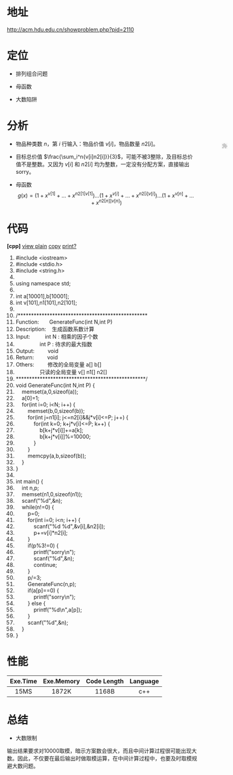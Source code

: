 # 地址

http://acm.hdu.edu.cn/showproblem.php?pid=2110

# 定位

 - 排列组合问题

 - 母函数

 - 大数陷阱

# 分析

 - 物品种类数 $n$，第 $i$ 行输入：物品价值 $v[i]$，物品数量 $n2[i]$。

 - 目标总价值 $\frac{\sum_i^n{v[i]n2[i]}}{3}$，可能不被3整除，及目标总价值不是整数。又因为 $v[i]$ 和 $n2[i]$ 均为整数，一定没有分配方案，直接输出 sorry。

 - 母函数 $$g(x)=(1+x^{v[1]}+...+x^{n2[1]v[1]})...(1+x^{v[i]}+...+x^{n2[i]v[i]})...(1+x^{v[n]}+...+x^{n2[n]]v[n]})$$

# 代码

<div><div class="dp-highlighter bg_cpp"><div class="bar"><div class="tools"><b>[cpp]</b> <a href="#" class="ViewSource" title="view plain" onclick="dp.sh.Toolbar.Command('ViewSource',this);return false;" target="_self">view plain</a><span data-mod="popu_168"> <a href="#" class="CopyToClipboard" title="copy" onclick="dp.sh.Toolbar.Command('CopyToClipboard',this);return false;" target="_self">copy</a><div style="position: absolute; left: 797px; top: 457px; width: 16px; height: 16px; z-index: 99;"><embed id="ZeroClipboardMovie_1" src="https://csdnimg.cn/public/highlighter/ZeroClipboard.swf" loop="false" menu="false" quality="best" bgcolor="#ffffff" width="16" height="16" name="ZeroClipboardMovie_1" align="middle" allowscriptaccess="always" allowfullscreen="false" type="application/x-shockwave-flash" pluginspage="http://www.macromedia.com/go/getflashplayer" flashvars="id=1&amp;width=16&amp;height=16" wmode="transparent"></div></span><span data-mod="popu_169"> <a href="#" class="PrintSource" title="print" onclick="dp.sh.Toolbar.Command('PrintSource',this);return false;" target="_self">print</a></span><a href="#" class="About" title="?" onclick="dp.sh.Toolbar.Command('About',this);return false;" target="_self">?</a></div></div><ol start="1" class="dp-cpp"><li class="alt"><span><span class="preprocessor">#include&nbsp;&lt;iostream&gt;</span><span>&nbsp;&nbsp;</span></span></li><li class=""><span><span class="preprocessor">#include&nbsp;&lt;stdio.h&gt;</span><span>&nbsp;&nbsp;</span></span></li><li class="alt"><span><span class="preprocessor">#include&nbsp;&lt;string.h&gt;</span><span>&nbsp;&nbsp;</span></span></li><li class=""><span>&nbsp;&nbsp;</span></li><li class="alt"><span><span class="keyword">using</span><span>&nbsp;</span><span class="keyword">namespace</span><span>&nbsp;std;&nbsp;&nbsp;</span></span></li><li class=""><span>&nbsp;&nbsp;</span></li><li class="alt"><span><span class="datatypes">int</span><span>&nbsp;a[10001],b[10001];&nbsp;&nbsp;</span></span></li><li class=""><span><span class="datatypes">int</span><span>&nbsp;v[101],n1[101],n2[101];&nbsp;&nbsp;</span></span></li><li class="alt"><span>&nbsp;&nbsp;</span></li><li class=""><span><span class="comment">/*************************************************</span>&nbsp;</span></li><li class="alt"><span><span class="comment">Function:&nbsp;&nbsp;&nbsp;&nbsp;&nbsp;&nbsp;&nbsp;GenerateFunc(int&nbsp;N,int&nbsp;P)</span>&nbsp;</span></li><li class=""><span><span class="comment">Description:&nbsp;&nbsp;&nbsp;&nbsp;生成函数系数计算</span>&nbsp;</span></li><li class="alt"><span><span class="comment">Input:&nbsp;&nbsp;&nbsp;&nbsp;&nbsp;&nbsp;&nbsp;&nbsp;&nbsp;&nbsp;int&nbsp;N&nbsp;:&nbsp;相乘的因子个数</span>&nbsp;</span></li><li class=""><span><span class="comment">&nbsp;&nbsp;&nbsp;&nbsp;&nbsp;&nbsp;&nbsp;&nbsp;&nbsp;&nbsp;&nbsp;&nbsp;&nbsp;&nbsp;&nbsp;&nbsp;int&nbsp;P&nbsp;:&nbsp;待求的最大指数</span>&nbsp;</span></li><li class="alt"><span><span class="comment">Output:&nbsp;&nbsp;&nbsp;&nbsp;&nbsp;&nbsp;&nbsp;&nbsp;&nbsp;void</span>&nbsp;</span></li><li class=""><span><span class="comment">Return:&nbsp;&nbsp;&nbsp;&nbsp;&nbsp;&nbsp;&nbsp;&nbsp;&nbsp;void</span>&nbsp;</span></li><li class="alt"><span><span class="comment">Others:&nbsp;&nbsp;&nbsp;&nbsp;&nbsp;&nbsp;&nbsp;&nbsp;&nbsp;修改的全局变量&nbsp;a[]&nbsp;b[]</span>&nbsp;</span></li><li class=""><span><span class="comment">&nbsp;&nbsp;&nbsp;&nbsp;&nbsp;&nbsp;&nbsp;&nbsp;&nbsp;&nbsp;&nbsp;&nbsp;&nbsp;&nbsp;&nbsp;&nbsp;只读的全局变量&nbsp;v[]&nbsp;n1[]&nbsp;n2[]</span>&nbsp;</span></li><li class="alt"><span><span class="comment">*************************************************/</span><span>&nbsp;&nbsp;</span></span></li><li class=""><span><span class="keyword">void</span><span>&nbsp;GenerateFunc(</span><span class="datatypes">int</span><span>&nbsp;N,</span><span class="datatypes">int</span><span>&nbsp;P)&nbsp;{&nbsp;&nbsp;</span></span></li><li class="alt"><span>&nbsp;&nbsp;&nbsp;&nbsp;memset(a,0,<span class="keyword">sizeof</span><span>(a));&nbsp;&nbsp;</span></span></li><li class=""><span>&nbsp;&nbsp;&nbsp;&nbsp;a[0]=1;&nbsp;&nbsp;</span></li><li class="alt"><span>&nbsp;&nbsp;&nbsp;&nbsp;<span class="keyword">for</span><span>(</span><span class="datatypes">int</span><span>&nbsp;i=0;&nbsp;i&lt;N;&nbsp;i++)&nbsp;{&nbsp;&nbsp;</span></span></li><li class=""><span>&nbsp;&nbsp;&nbsp;&nbsp;&nbsp;&nbsp;&nbsp;&nbsp;memset(b,0,<span class="keyword">sizeof</span><span>(b));&nbsp;&nbsp;</span></span></li><li class="alt"><span>&nbsp;&nbsp;&nbsp;&nbsp;&nbsp;&nbsp;&nbsp;&nbsp;<span class="keyword">for</span><span>(</span><span class="datatypes">int</span><span>&nbsp;j=n1[i];&nbsp;j&lt;=n2[i]&amp;&amp;j*v[i]&lt;=P;&nbsp;j++)&nbsp;{&nbsp;&nbsp;</span></span></li><li class=""><span>&nbsp;&nbsp;&nbsp;&nbsp;&nbsp;&nbsp;&nbsp;&nbsp;&nbsp;&nbsp;&nbsp;&nbsp;<span class="keyword">for</span><span>(</span><span class="datatypes">int</span><span>&nbsp;k=0;&nbsp;k+j*v[i]&lt;=P;&nbsp;k++)&nbsp;{&nbsp;&nbsp;</span></span></li><li class="alt"><span>&nbsp;&nbsp;&nbsp;&nbsp;&nbsp;&nbsp;&nbsp;&nbsp;&nbsp;&nbsp;&nbsp;&nbsp;&nbsp;&nbsp;&nbsp;&nbsp;b[k+j*v[i]]+=a[k];&nbsp;&nbsp;</span></li><li class=""><span>&nbsp;&nbsp;&nbsp;&nbsp;&nbsp;&nbsp;&nbsp;&nbsp;&nbsp;&nbsp;&nbsp;&nbsp;&nbsp;&nbsp;&nbsp;&nbsp;b[k+j*v[i]]%=10000;&nbsp;&nbsp;</span></li><li class="alt"><span>&nbsp;&nbsp;&nbsp;&nbsp;&nbsp;&nbsp;&nbsp;&nbsp;&nbsp;&nbsp;&nbsp;&nbsp;}&nbsp;&nbsp;</span></li><li class=""><span>&nbsp;&nbsp;&nbsp;&nbsp;&nbsp;&nbsp;&nbsp;&nbsp;}&nbsp;&nbsp;</span></li><li class="alt"><span>&nbsp;&nbsp;&nbsp;&nbsp;&nbsp;&nbsp;&nbsp;&nbsp;memcpy(a,b,<span class="keyword">sizeof</span><span>(b));&nbsp;&nbsp;</span></span></li><li class=""><span>&nbsp;&nbsp;&nbsp;&nbsp;}&nbsp;&nbsp;</span></li><li class="alt"><span>}&nbsp;&nbsp;</span></li><li class=""><span>&nbsp;&nbsp;</span></li><li class="alt"><span><span class="datatypes">int</span><span>&nbsp;main()&nbsp;{&nbsp;&nbsp;</span></span></li><li class=""><span>&nbsp;&nbsp;&nbsp;&nbsp;<span class="datatypes">int</span><span>&nbsp;n,p;&nbsp;&nbsp;</span></span></li><li class="alt"><span>&nbsp;&nbsp;&nbsp;&nbsp;memset(n1,0,<span class="keyword">sizeof</span><span>(n1));&nbsp;&nbsp;</span></span></li><li class=""><span>&nbsp;&nbsp;&nbsp;&nbsp;scanf(<span class="string">"%d"</span><span>,&amp;n);&nbsp;&nbsp;</span></span></li><li class="alt"><span>&nbsp;&nbsp;&nbsp;&nbsp;<span class="keyword">while</span><span>(n!=0)&nbsp;{&nbsp;&nbsp;</span></span></li><li class=""><span>&nbsp;&nbsp;&nbsp;&nbsp;&nbsp;&nbsp;&nbsp;&nbsp;p=0;&nbsp;&nbsp;</span></li><li class="alt"><span>&nbsp;&nbsp;&nbsp;&nbsp;&nbsp;&nbsp;&nbsp;&nbsp;<span class="keyword">for</span><span>(</span><span class="datatypes">int</span><span>&nbsp;i=0;&nbsp;i&lt;n;&nbsp;i++)&nbsp;{&nbsp;&nbsp;</span></span></li><li class=""><span>&nbsp;&nbsp;&nbsp;&nbsp;&nbsp;&nbsp;&nbsp;&nbsp;&nbsp;&nbsp;&nbsp;&nbsp;scanf(<span class="string">"%d&nbsp;%d"</span><span>,&amp;v[i],&amp;n2[i]);&nbsp;&nbsp;</span></span></li><li class="alt"><span>&nbsp;&nbsp;&nbsp;&nbsp;&nbsp;&nbsp;&nbsp;&nbsp;&nbsp;&nbsp;&nbsp;&nbsp;p+=v[i]*n2[i];&nbsp;&nbsp;</span></li><li class=""><span>&nbsp;&nbsp;&nbsp;&nbsp;&nbsp;&nbsp;&nbsp;&nbsp;}&nbsp;&nbsp;</span></li><li class="alt"><span>&nbsp;&nbsp;&nbsp;&nbsp;&nbsp;&nbsp;&nbsp;&nbsp;<span class="keyword">if</span><span>(p%3!=0)&nbsp;{&nbsp;&nbsp;</span></span></li><li class=""><span>&nbsp;&nbsp;&nbsp;&nbsp;&nbsp;&nbsp;&nbsp;&nbsp;&nbsp;&nbsp;&nbsp;&nbsp;printf(<span class="string">"sorry\n"</span><span>);&nbsp;&nbsp;</span></span></li><li class="alt"><span>&nbsp;&nbsp;&nbsp;&nbsp;&nbsp;&nbsp;&nbsp;&nbsp;&nbsp;&nbsp;&nbsp;&nbsp;scanf(<span class="string">"%d"</span><span>,&amp;n);&nbsp;&nbsp;</span></span></li><li class=""><span>&nbsp;&nbsp;&nbsp;&nbsp;&nbsp;&nbsp;&nbsp;&nbsp;&nbsp;&nbsp;&nbsp;&nbsp;<span class="keyword">continue</span><span>;&nbsp;&nbsp;</span></span></li><li class="alt"><span>&nbsp;&nbsp;&nbsp;&nbsp;&nbsp;&nbsp;&nbsp;&nbsp;}&nbsp;&nbsp;</span></li><li class=""><span>&nbsp;&nbsp;&nbsp;&nbsp;&nbsp;&nbsp;&nbsp;&nbsp;p/=3;&nbsp;&nbsp;</span></li><li class="alt"><span>&nbsp;&nbsp;&nbsp;&nbsp;&nbsp;&nbsp;&nbsp;&nbsp;GenerateFunc(n,p);&nbsp;&nbsp;</span></li><li class=""><span>&nbsp;&nbsp;&nbsp;&nbsp;&nbsp;&nbsp;&nbsp;&nbsp;<span class="keyword">if</span><span>(a[p]==0)&nbsp;{&nbsp;&nbsp;</span></span></li><li class="alt"><span>&nbsp;&nbsp;&nbsp;&nbsp;&nbsp;&nbsp;&nbsp;&nbsp;&nbsp;&nbsp;&nbsp;&nbsp;printf(<span class="string">"sorry\n"</span><span>);&nbsp;&nbsp;</span></span></li><li class=""><span>&nbsp;&nbsp;&nbsp;&nbsp;&nbsp;&nbsp;&nbsp;&nbsp;}&nbsp;<span class="keyword">else</span><span>&nbsp;{&nbsp;&nbsp;</span></span></li><li class="alt"><span>&nbsp;&nbsp;&nbsp;&nbsp;&nbsp;&nbsp;&nbsp;&nbsp;&nbsp;&nbsp;&nbsp;&nbsp;printf(<span class="string">"%d\n"</span><span>,a[p]);&nbsp;&nbsp;</span></span></li><li class=""><span>&nbsp;&nbsp;&nbsp;&nbsp;&nbsp;&nbsp;&nbsp;&nbsp;}&nbsp;&nbsp;</span></li><li class="alt"><span>&nbsp;&nbsp;&nbsp;&nbsp;&nbsp;&nbsp;&nbsp;&nbsp;scanf(<span class="string">"%d"</span><span>,&amp;n);&nbsp;&nbsp;</span></span></li><li class=""><span>&nbsp;&nbsp;&nbsp;&nbsp;}&nbsp;&nbsp;</span></li><li class="alt"><span>}&nbsp;&nbsp;</span></li></ol></div></div>

# 性能

| Exe.Time | Exe.Memory | Code Length | Language |
|:-------------:|:-------------:|:-----:|:-----:|
| 15MS | 1872K | 1168B | c++ |

# 总结

- 大数限制

输出结果要求对10000取模，暗示方案数会很大，而且中间计算过程很可能出现大数。因此，不仅要在最后输出时做取模运算，在中间计算过程中，也要及时取模规避大数问题。